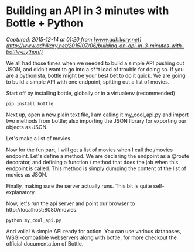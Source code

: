 # Building an API in 3 minutes with Bottle + Python

_Captured: 2015-12-14 at 01:20 from [www.adhikary.net](http://www.adhikary.net/2015/07/06/building-an-api-in-3-minutes-with-bottle-python/)_

We all had those times when we needed to build a simple API pushing out JSON, and didn't want to go into a s**t load of trouble for doing so. If you are a pythonista, bottle might be your best bet to do it quick. We are going to build a simple API with one endpoint, spitting out a list of movies.

Start off by installing bottle, globally or in a virtualenv (recommended)
    
    
    pip install bottle

Next up, open a new plain text file, I am calling it my_cool_api.py and import two methods from bottle; also importing the JSON library for exporting our objects as JSON.

Let's make a list of movies.

Now for the fun part, I will get a list of movies when I call the /movies endpoint. Let's define a method. We are declaring the endpoint as a @route decorator, and defining a function / method that does the job when this endpoint is called. This method is simply dumping the content of the list of movies as JSON.

Finally, making sure the server actually runs. This bit is quite self-explanatory.

Now, let's run the api server and point our browser to http://localhost:8080/movies.
    
    
    python my_cool_api.py

And voila! A simple API ready for action. You can use various databases, WSGI-compatible webservers along with bottle, for more checkout the official documentation of Bottle.
